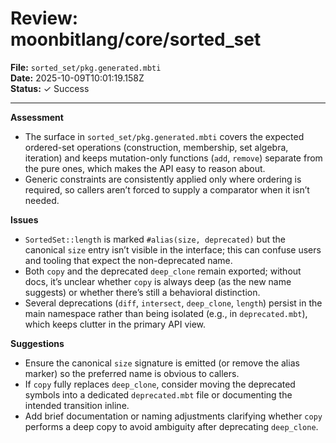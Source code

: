 # Review: moonbitlang/core/sorted_set

**File:** `sorted_set/pkg.generated.mbti`  
**Date:** 2025-10-09T10:01:19.158Z  
**Status:** ✓ Success

---

**Assessment**
- The surface in `sorted_set/pkg.generated.mbti` covers the expected ordered-set operations (construction, membership, set algebra, iteration) and keeps mutation-only functions (`add`, `remove`) separate from the pure ones, which makes the API easy to reason about.
- Generic constraints are consistently applied only where ordering is required, so callers aren’t forced to supply a comparator when it isn’t needed.

**Issues**
- `SortedSet::length` is marked `#alias(size, deprecated)` but the canonical `size` entry isn’t visible in the interface; this can confuse users and tooling that expect the non-deprecated name.
- Both `copy` and the deprecated `deep_clone` remain exported; without docs, it’s unclear whether `copy` is always deep (as the new name suggests) or whether there’s still a behavioral distinction.
- Several deprecations (`diff`, `intersect`, `deep_clone`, `length`) persist in the main namespace rather than being isolated (e.g., in `deprecated.mbt`), which keeps clutter in the primary API view.

**Suggestions**
- Ensure the canonical `size` signature is emitted (or remove the alias marker) so the preferred name is obvious to callers.
- If `copy` fully replaces `deep_clone`, consider moving the deprecated symbols into a dedicated `deprecated.mbt` file or documenting the intended transition inline.
- Add brief documentation or naming adjustments clarifying whether `copy` performs a deep copy to avoid ambiguity after deprecating `deep_clone`.
